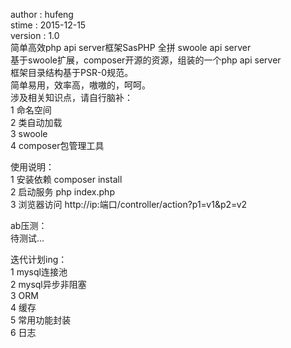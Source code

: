 author : hufeng<br>
stime : 2015-12-15<br>
version : 1.0<br>
简单高效php api server框架SasPHP  全拼 swoole api server<br>
基于swoole扩展，composer开源的资源，组装的一个php api server<br>
框架目录结构基于PSR-0规范。<br>
简单易用，效率高，嗷嗷的，呵呵。<br>
涉及相关知识点，请自行脑补：<br>
    1 命名空间<br>
    2 类自动加载<br>
    3 swoole<br>
    4 composer包管理工具<br>

使用说明：<br>
    1 安装依赖  composer install<br>
    2 启动服务   php index.php<br>
    3 浏览器访问 http://ip:端口/controller/action?p1=v1&p2=v2<br>

ab压测：<br>
    待测试...<br>


迭代计划ing：<br>
    1 mysql连接池<br>
    2 mysql异步非阻塞<br>
    3 ORM<br>
    4 缓存<br>
    5 常用功能封装<br>
    6 日志<br>
